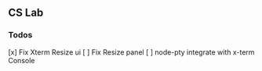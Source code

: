 ## CS Lab

### Todos 
[x] Fix Xterm Resize ui
[ ] Fix Resize panel
[ ] node-pty integrate with x-term Console